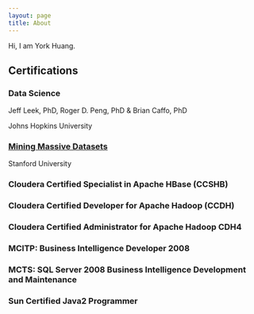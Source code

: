```yaml
---
layout: page
title: About
---
```


Hi, I am York Huang.



## Certifications

### Data Science

Jeff Leek, PhD, Roger D. Peng, PhD & Brian Caffo, PhD

Johns Hopkins University

### [Mining Massive Datasets]( https://www.coursera.org/course/mmds)

Stanford University

### Cloudera Certified Specialist in Apache HBase (CCSHB)

### Cloudera Certified Developer for Apache Hadoop (CCDH)

### Cloudera Certified Administrator for Apache Hadoop CDH4

### MCITP: Business Intelligence Developer 2008

### MCTS: SQL Server 2008 Business Intelligence Development and Maintenance

### Sun Certified Java2 Programmer


